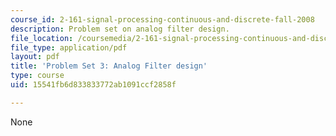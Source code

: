 ```yaml
---
course_id: 2-161-signal-processing-continuous-and-discrete-fall-2008
description: Problem set on analog filter design.
file_location: /coursemedia/2-161-signal-processing-continuous-and-discrete-fall-2008/15541fb6d833833772ab1091ccf2858f_ps3.pdf
file_type: application/pdf
layout: pdf
title: 'Problem Set 3: Analog Filter design'
type: course
uid: 15541fb6d833833772ab1091ccf2858f

---
```

None